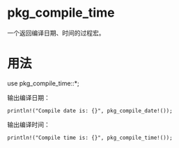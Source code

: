# pkg_compile_time
一个返回编译日期、时间的过程宏。

# 用法

use pkg_compile_time::*;

输出编译日期：
```
println!("Compile date is: {}", pkg_compile_date!());
```

输出编译时间：
```
println!("Compile time is: {}", pkg_compile_time!());
```